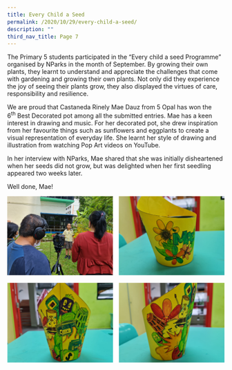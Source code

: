 ```yaml
---
title: Every Child a Seed
permalink: /2020/10/29/every-child-a-seed/
description: ""
third_nav_title: Page 7
---
```

<p>The Primary 5 students participated in the &ldquo;Every child a seed Programme&rdquo; organised by NParks in the month of September. By growing their own plants, they learnt to understand and appreciate the challenges that come with gardening and growing their own plants. Not only did they experience the joy of seeing their plants grow, they also displayed the virtues of care, responsibility and resilience.</p>
<p>We are proud that Castaneda Rinely Mae Dauz from 5 Opal has won the 6<sup>th</sup>&nbsp;Best Decorated pot among all the submitted entries. Mae has a keen interest in drawing and music. For her decorated pot, she drew inspiration from her favourite things such as sunflowers and eggplants to create a visual representation of everyday&nbsp;life. She learnt her style of drawing and illustration from watching Pop Art videos on YouTube.</p>
<p>In her interview with NParks, Mae shared that she was initially disheartened when her seeds did not grow, but was delighted when her first seedling appeared two weeks later.</p>
<p>Well done, Mae!</p>

![](/images/ecas1.png)

![](/images/ecas2.png)